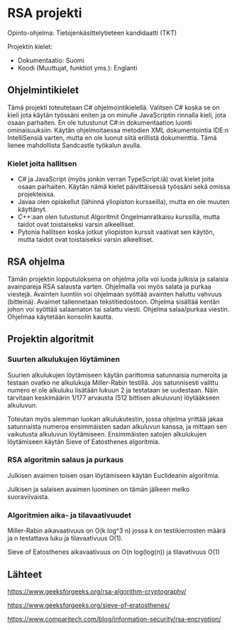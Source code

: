 # RSA projekti
Opinto-ohjelma: Tietojenkäsittelytieteen kandidaatti (TKT)

Projektin kielet:
- Dokumentaatio: Suomi
- Koodi (Muuttujat, funktiot yms.): Englanti

## Ohjelmintikielet
Tämä projekti toteutetaan C# ohjelmointikielellä. Valitsen C# koska se on kieli jota käytän työssäni eniten ja on minulle JavaScriptin rinnalla kieli, jota osaan parhaiten. En ole tutustunut C#:in dokumentaation luonti ominaisuuksiin. Käytän ohjelmoitaessa metodien XML dokumentointia IDE:n IntelliSensiä varten, mutta en ole luonut siitä erillistä dokumenttia. Tämä lienee mahdollista Sandcastle työkalun avulla. 

### Kielet joita hallitsen
- C# ja JavaScript (myös jonkin verran TypeScript:iä) ovat kielet joita osaan parhaiten. Käytän nämä kielet päivittäisessä työssäni sekä omissa projekteissa. 
- Javaa olen opiskellut (lähinnä yliopiston kursseilla), mutta en ole muuten käyttänyt.
- C++:aan olen tutustunut Algoritmit Ongelmanratkaisu kurssilla, mutta taidot ovat toistaiseksi varsin alkeelliset.
- Pytonia hallitsen koska jotkut yliopiston kurssit vaativat sen käytön, mutta taidot ovat toistaiseksi varsin alkeelliset.

## RSA ohjelma
Tämän projektin lopputuloksena on ohjelma jolla voi luoda julkisia ja salaisia avainpareja RSA salausta varten. Ohjelmalla voi myös salata ja purkaa viestejä. 
Avainten luontiin voi ohjelmaan syöttää avainten haluttu vahvuus (bitteinä). Avaimet tallennetaan tekstitiedostoon.
Ohjelma sisältää kentän johon voi syöttää salaamaton tai salattu viesti. Ohjelma salaa/purkaa viestin.
Ohjelmaa käytetään konsolin kautta.

## Projektin algoritmit
### Suurten alkulukujen löytäminen
Suurien alkulukujen löytämiseen käytän parittomia satunnaisia numeroita ja testaan ovatko ne alkulukuja Miller-Rabin testillä. 
Jos satunnisesti valittu numero ei ole alkuluku lisätään lukuun 2 ja testataan se uudestaan. Näin tarvitaan keskimäärin 1/177 arvausta (512 bittisen alkuluvun) löytääkseen alkuluvun.

Toteutan myös alemman luokan alkulukutestin, jossa ohjelma yrittää jakaa satunnaista numeroa ensimmäisten sadan alkuluvun kanssa, ja mittaan sen vaikutusta alkuluvun löytämiseen. Ensimmäisten satojen alkulukujen löytämiseen käytän Sieve of Eatosthenes algoritmia. 

### RSA algoritmin salaus ja purkaus
Julkisen avaimen toisen osan löytämiseen käytän Euclideanin algoritmia.

Julkisen ja salaisen avaimen luominen on tämän jälkeen melko suoraviivaista.

### Algoritmien aika- ja tilavaativuudet
Miller-Rabin aikavaativuus on O(k log^3 n) jossa k on testikierrosten määrä ja n testattava luku ja tilavaativuus O(1).

Sieve of Eatosthenes aikavaativuus on O(n log(log(n)) ja tilavativuus O(1)

## Lähteet
https://www.geeksforgeeks.org/rsa-algorithm-cryptography/

https://www.geeksforgeeks.org/sieve-of-eratosthenes/

https://www.comparitech.com/blog/information-security/rsa-encryption/


